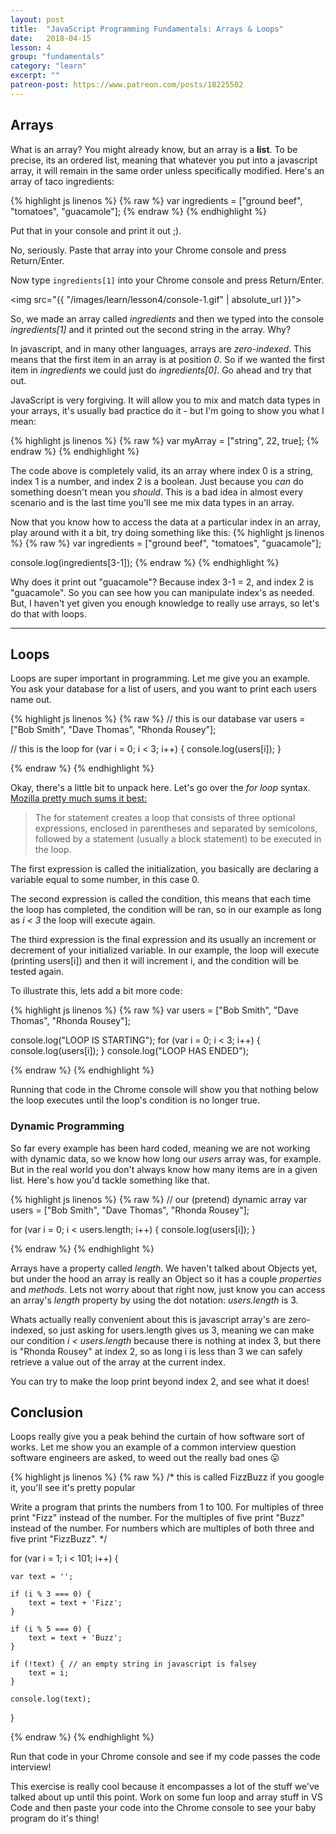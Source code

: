 ```yaml
---
layout: post
title:  "JavaScript Programming Fundamentals: Arrays & Loops"
date:   2018-04-15
lesson: 4
group: "fundamentals"
category: "learn"
excerpt: ""
patreon-post: https://www.patreon.com/posts/18225502
---
```


## Arrays
What is an array? You might already know, but an array is a **list**. To be precise, its an ordered list, meaning that whatever you put into a javascript array, it will remain in the same order unless specifically modified. Here's an array of taco ingredients:

{% highlight js linenos %}
{% raw %}
var ingredients = ["ground beef", "tomatoes", "guacamole"];
{% endraw %}
{% endhighlight %}

Put that in your console and print it out ;).

No, seriously. Paste that array into your Chrome console and press Return/Enter.

Now type `ingredients[1]` into your Chrome console and press Return/Enter.

<span class="image fit center"><img src="{{ "/images/learn/lesson4/console-1.gif" | absolute_url }}"></span>

So, we made an array called _ingredients_ and then we typed into the console _ingredients[1]_ and it printed out the second string in the array. Why?

In javascript, and in many other languages, arrays are _zero-indexed_. This means that the first item in an array is at position _0_. So if we wanted the first item in _ingredients_ we could just do _ingredients[0]_. Go ahead and try that out.

JavaScript is very forgiving. It will allow you to mix and match data types in your arrays, it's usually bad practice do it - but I'm going to show you what I mean:

{% highlight js linenos %}
{% raw %}
var myArray = ["string", 22, true];
{% endraw %}
{% endhighlight %}

The code above is completely valid, its an array where index 0 is a string, index 1 is a number, and index 2 is a boolean. Just because you _can_ do something doesn't mean you _should_. This is a bad idea in almost every scenario and is the last time you'll see me mix data types in an array.

Now that you know how to access the data at a particular index in an array, play around with it a bit, try doing something like this:
{% highlight js linenos %}
{% raw %}
var ingredients = ["ground beef", "tomatoes", "guacamole"];

console.log(ingredients[3-1]);
{% endraw %}
{% endhighlight %}

Why does it print out "guacamole"? Because index 3-1 = 2, and index 2 is "guacamole". So you can see how you can manipulate index's as needed. But, I haven't yet given you enough knowledge to really use arrays, so let's do that with loops.

<hr />

## Loops
Loops are super important in programming. Let me give you an example. You ask your database for a list of users, and you want to print each users name out.

{% highlight js linenos %}
{% raw %}
// this is our database
var users = ["Bob Smith", "Dave Thomas", "Rhonda Rousey"];

// this is the loop
for (var i = 0; i < 3; i++) {
    console.log(users[i]);
}

{% endraw %}
{% endhighlight %}

Okay, there's a little bit to unpack here. Let's go over the _for loop_ syntax. [Mozilla pretty much sums it best:](https://developer.mozilla.org/en-US/docs/Web/JavaScript/Reference/Statements/for)
>The for statement creates a loop that consists of three optional expressions, enclosed in parentheses and separated by semicolons, followed by a statement (usually a block statement) to be executed in the loop.

The first expression is called the initialization, you basically are declaring a variable equal to some number, in this case 0.

The second expression is called the condition, this means that each time the loop has completed, the condition will be ran, so in our example as long as _i < 3_ the loop will execute again.

The third expression is the final expression and its usually an increment or decrement of your initialized variable. In our example, the loop will execute (printing users[i]) and then it will increment i, and the condition will be tested again.

To illustrate this, lets add a bit more code:

{% highlight js linenos %}
{% raw %}
var users = ["Bob Smith", "Dave Thomas", "Rhonda Rousey"];

console.log("LOOP IS STARTING");
for (var i = 0; i < 3; i++) {
    console.log(users[i]);
}
console.log("LOOP HAS ENDED");

{% endraw %}
{% endhighlight %}

Running that code in the Chrome console will show you that nothing below the loop executes until the loop's condition is no longer true.

### Dynamic Programming
So far every example has been hard coded, meaning we are not working with dynamic data, so we know how long our _users_ array was, for example. But in the real world you don't always know how many items are in a given list. Here's how you'd tackle something like that.

{% highlight js linenos %}
{% raw %}
// our (pretend) dynamic array 
var users = ["Bob Smith", "Dave Thomas", "Rhonda Rousey"];

for (var i = 0; i < users.length; i++) {
    console.log(users[i]);
}

{% endraw %}
{% endhighlight %}

Arrays have a property called _length_. We haven't talked about Objects yet, but under the hood an array is really an Object so it has a couple _properties_ and _methods_. Lets not worry about that right now, just know you can access an array's _length_ property by using the dot notation: _users.length_ is 3.

Whats actually really convenient about this is javascript array's are zero-indexed, so just asking for users.length gives us 3, meaning we can make our condition _i < users.length_ because there is nothing at index 3, but there is "Rhonda Rousey" at index 2, so as long i is less than 3 we can safely retrieve a value out of the array at the current index.

You can try to make the loop print beyond index 2, and see what it does!

## Conclusion
Loops really give you a peak behind the curtain of how software sort of works. Let me show you an example of a common interview question software engineers are asked, to weed out the really bad ones 😛

{% highlight js linenos %}
{% raw %}
/*
this is called FizzBuzz
if you google it, you'll see it's pretty popular

Write a program that prints the numbers from 1 to 100. 
For multiples of three print "Fizz" instead of the number.
For the multiples of five print "Buzz" instead of the number. 
For numbers which are multiples of both three and five print "FizzBuzz".
*/

for (var i = 1; i < 101; i++) {

    var text = '';

    if (i % 3 === 0) {
        text = text + 'Fizz';
    }

    if (i % 5 === 0) {
        text = text + 'Buzz';
    }

    if (!text) { // an empty string in javascript is falsey
        text = i;
    }

    console.log(text);
}

{% endraw %}
{% endhighlight %}

Run that code in your Chrome console and see if my code passes the code interview!

This exercise is really cool because it encompasses a lot of the stuff we've talked about up until this point. Work on some fun loop and array stuff in VS Code and then paste your code into the Chrome console to see your baby program do it's thing!